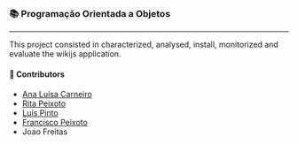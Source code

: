### :books: Programação Orientada a Objetos
***

This project consisted in characterized, analysed, install, monitorized and evaluate the wikijs application. 

#### :handshake: Contributors 
- [Ana Luísa Carneiro](https://github.com/Analucar)
- [Rita Peixoto](https://github.com/rita-peixoto)
- [Luís Pinto](https://github.com/L-Pinto)
- [Francisco Peixoto](https://github.com/eramsodoiseuros)
- Joao Freitas
